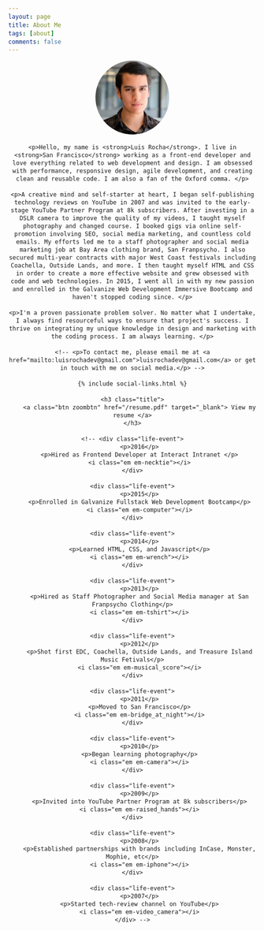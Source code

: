 ```yaml
---
layout: page
title: About Me
tags: [about]
comments: false
---
```

<style type="text/css">

    .life-event{
    	-webkit-margin-before: 6em;
    	-webkit-margin-after: 6em;
    }

    .btn{
    	border: 1px solid;
    border-color: rgba(229,230,233,0.5) rgba(223,224,228,0.5) #d0d1d5;
    }
</style>

<div style="text-align:center">
	<img alt="Luis Rocha headshot" class="avatar" src="/assets/img/avatar.jpg" style="width: 150px; border-radius: 50%">

	<p>Hello, my name is <strong>Luis Rocha</strong>. I live in <strong>San Francisco</strong> working as a front-end developer and love everything related to web development and design. I am obsessed with performance, responsive design, agile development, and creating clean and reusable code. I am also a fan of the Oxford comma. </p>

	<p>A creative mind and self-starter at heart, I began self-publishing technology reviews on YouTube in 2007 and was invited to the early-stage YouTube Partner Program at 8k subscribers. After investing in a DSLR camera to improve the quality of my videos, I taught myself photography and changed course. I booked gigs via online self-promotion involving SEO, social media marketing, and countless cold emails. My efforts led me to a staff photographer and social media marketing job at Bay Area clothing brand, San Franpsycho. I also secured multi-year contracts with major West Coast festivals including Coachella, Outside Lands, and more. I then taught myself HTML and CSS in order to create a more effective website and grew obsessed with code and web technologies. In 2015, I went all in with my new passion and enrolled in the Galvanize Web Development Immersive Bootcamp and haven't stopped coding since. </p>

	<p>I'm a proven passionate problem solver. No matter what I undertake, I always find resourceful ways to ensure that project's success. I thrive on integrating my unique knowledge in design and marketing with the coding process. I am always learning. </p>

	<!-- <p>To contact me, please email me at <a href="mailto:luisrochadev@gmail.com">luisrochadev@gmail.com</a> or get in touch with me on social media.</p> -->
	
	{% include social-links.html %}

	<h3 class="title">
		<a class="btn zoombtn" href="/resume.pdf" target="_blank"> View my resume </a>
	</h3>

	<!-- <div class="life-event">
		<p>2016</p>
		<p>Hired as Frontend Developer at Interact Intranet </p>
		<i class="em em-necktie"></i>
	</div>

	<div class="life-event">
		<p>2015</p>
		<p>Enrolled in Galvanize Fullstack Web Development Bootcamp</p>
		<i class="em em-computer"></i>
	</div>

	<div class="life-event">
		<p>2014</p>
		<p>Learned HTML, CSS, and Javascript</p>
		<i class="em em-wrench"></i>
	</div>

	<div class="life-event">
		<p>2013</p>
		<p>Hired as Staff Photographer and Social Media manager at San Franpsycho Clothing</p>
		<i class="em em-tshirt"></i>
	</div>

	<div class="life-event">
		<p>2012</p>
		<p>Shot first EDC, Coachella, Outside Lands, and Treasure Island Music Fetivals</p>
		<i class="em em-musical_score"></i>
	</div>

	<div class="life-event">
		<p>2011</p>
		<p>Moved to San Francisco</p>
		<i class="em em-bridge_at_night"></i>
	</div>

	<div class="life-event">
		<p>2010</p>
		<p>Began learning photography</p>
		<i class="em em-camera"></i>
	</div>
	
	<div class="life-event">
		<p>2009</p>
		<p>Invited into YouTube Partner Program at 8k subscribers</p>
		<i class="em em-raised_hands"></i>
	</div>

	<div class="life-event">
		<p>2008</p>
		<p>Established partnerships with brands including InCase, Monster, Mophie, etc</p>
		<i class="em em-iphone"></i>
	</div>
	
	<div class="life-event">
		<p>2007</p>
		<p>Started tech-review channel on YouTube</p>
		<i class="em em-video_camera"></i>
	</div> -->
	

	
</div>